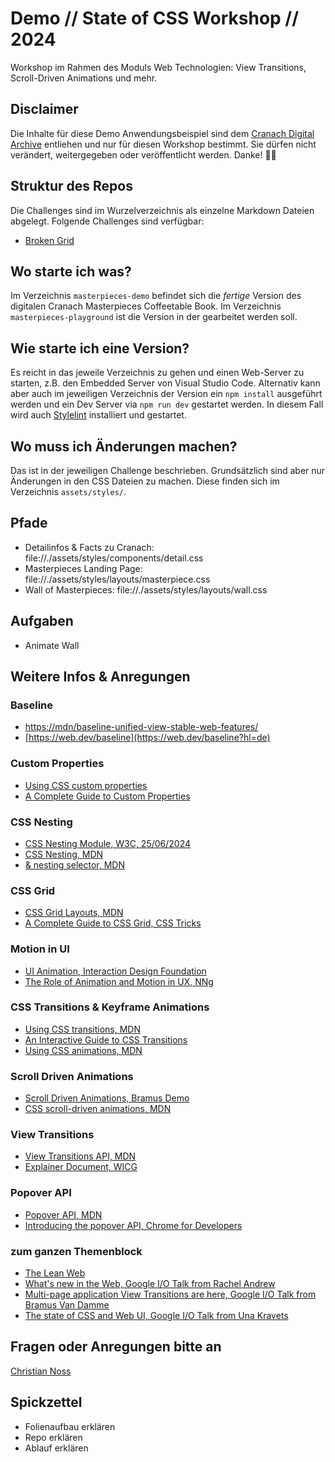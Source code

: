 # Demo // State of CSS Workshop // 2024
Workshop im Rahmen des Moduls Web Technologien: View Transitions, Scroll-Driven Animations und mehr.

## Disclaimer
Die Inhalte für diese Demo Anwendungsbeispiel sind dem [Cranach Digital Archive](https://lucascranach.org) entliehen und nur für diesen Workshop bestimmt. Sie dürfen nicht verändert, weitergegeben oder veröffentlicht werden. Danke! 🙌🏽

## Struktur des Repos

Die Challenges sind im Wurzelverzeichnis als einzelne Markdown Dateien abgelegt. Folgende Challenges sind verfügbar:

- [Broken Grid](broken-grid)


## Wo starte ich was?

Im Verzeichnis `masterpieces-demo` befindet sich die *fertige* Version des digitalen Cranach Masterpieces Coffeetable Book. Im Verzeichnis `masterpieces-playground` ist die Version in der gearbeitet werden soll.

## Wie starte ich eine Version?

Es reicht in das jeweile Verzeichnis zu gehen und einen Web-Server zu starten, z.B. den Embedded Server von Visual Studio Code. Alternativ kann aber auch im jeweiligen Verzeichnis der Version ein `npm install` ausgeführt werden und ein Dev Server via `npm run dev` gestartet werden. In diesem Fall wird auch [Stylelint](https://stylelint.io) installiert und gestartet.

## Wo muss ich Änderungen machen?

Das ist in der jeweiligen Challenge beschrieben. Grundsätzlich sind aber nur Änderungen in den CSS Dateien zu machen. Diese finden sich im Verzeichnis `assets/styles/`.




## Pfade
- Detailinfos & Facts zu Cranach: file://./assets/styles/components/detail.css
- Masterpieces Landing Page: file://./assets/styles/layouts/masterpiece.css
- Wall of Masterpieces: file://./assets/styles/layouts/wall.css


## Aufgaben

- Animate Wall



## Weitere Infos & Anregungen

### Baseline
- [https://mdn/baseline-unified-view-stable-web-features/](https://developer.mozilla.org/en-US/blog/baseline-unified-view-stable-web-features/)
- [https://web.dev/baseline](https://web.dev/baseline?hl=de)

### Custom Properties
- [Using CSS custom properties](https://developer.mozilla.org/en-US/docs/Web/CSS/Using_CSS_custom_properties)
- [A Complete Guide to Custom Properties](https://css-tricks.com/a-complete-guide-to-custom-properties/)

### CSS Nesting
- [CSS Nesting Module, W3C, 25/06/2024](https://drafts.csswg.org/css-nesting/)
- [CSS Nesting, MDN](https://developer.mozilla.org/en-US/docs/Web/CSS/CSS_nesting)
- [& nesting selector, MDN](https://developer.mozilla.org/en-US/docs/Web/CSS/Nesting_selector)

### CSS Grid
- [CSS Grid Layouts, MDN](https://developer.mozilla.org/en-US/docs/Web/CSS/CSS_grid_layout)
- [A Complete Guide to CSS Grid, CSS Tricks](https://css-tricks.com/snippets/css/complete-guide-grid/)

### Motion in UI
- [UI Animation, Interaction Design Foundation](https://www.interaction-design.org/literature/topics/ui-animation#:~:text=Animations%20draw%20attention%20and%20provide,cognitive%20load%20and%20prevent%20disorientation.)
- [The Role of Animation and Motion in UX, NNg](https://www.nngroup.com/articles/animation-purpose-ux/)

### CSS Transitions & Keyframe Animations
- [Using CSS transitions, MDN](https://developer.mozilla.org/en-US/docs/Web/CSS/CSS_transitions/Using_CSS_transitions)
- [An Interactive Guide to CSS Transitions](https://www.joshwcomeau.com/animation/css-transitions/)
- [Using CSS animations, MDN](https://developer.mozilla.org/en-US/docs/Web/CSS/CSS_animations/Using_CSS_animations)

### Scroll Driven Animations
- [Scroll Driven Animations, Bramus Demo](https://scroll-driven-animations.style/)
- [CSS scroll-driven animations, MDN](https://developer.mozilla.org/en-US/docs/Web/CSS/CSS_scroll-driven_animations)

### View Transitions
- [View Transitions API, MDN](https://developer.mozilla.org/en-US/docs/Web/API/View_Transitions_API)
- [Explainer Document, WICG](https://github.com/WICG/view-transitions/blob/main/explainer.md)

### Popover API
- [Popover API, MDN](https://developer.mozilla.org/en-US/docs/Web/API/Popover_API)
- [Introducing the popover API, Chrome for Developers](https://developer.chrome.com/blog/introducing-popover-api)

### zum ganzen Themenblock
- [The Lean Web](https://leanweb.dev)
- [What's new in the Web, Google I/O Talk from Rachel Andrew](https://io.google/2024/explore/6d6b2a35-ae3a-4f73-b40d-9dc4a8cf0df4/)
- [Multi-page application View Transitions are here, Google I/O Talk from Bramus Van Damme](https://io.google/2024/explore/8ae18b72-028e-4722-9a05-4a480048e629/)
- [The state of CSS and Web UI, Google I/O Talk from Una Kravets](https://io.google/2024/explore/83764202-1ca2-4491-a731-c4d3701624d4/)


## Fragen oder Anregungen bitte an
[Christian Noss](https://christiannoss.de)

## Spickzettel
- Folienaufbau erklären
- Repo erklären
- Ablauf erklären
